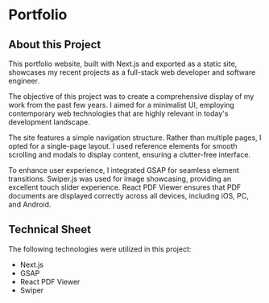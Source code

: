 # Portfolio

## About this Project

This portfolio website, built with Next.js and exported as a static site, showcases my recent projects as a full-stack web developer and software engineer.

The objective of this project was to create a comprehensive display of my work from the past few years. I aimed for a minimalist UI, employing contemporary web technologies that are highly relevant in today's development landscape.

The site features a simple navigation structure. Rather than multiple pages, I opted for a single-page layout. I used reference elements for smooth scrolling and modals to display content, ensuring a clutter-free interface.

To enhance user experience, I integrated GSAP for seamless element transitions. Swiper.js was used for image showcasing, providing an excellent touch slider experience. React PDF Viewer ensures that PDF documents are displayed correctly across all devices, including iOS, PC, and Android.

## Technical Sheet

The following technologies were utilized in this project:

- Next.js
- GSAP
- React PDF Viewer
- Swiper
